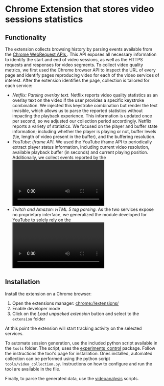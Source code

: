# Chrome Extension that stores video sessions statistics

## Functionality

The extension collects browsing history by parsing events available from the
[ Chrome WebRequest APIs ](https://developer.chrome.com/extensions/webRequest). This API exposes all necessary
information to identify the start and end of video sessions, as well as the
HTTPS requests and responses for video segments. To collect video quality
metrics, we first used the Chrome browser API to inspect the URL of every page
and identify pages reproducing video for each of the video services of
interest. After the extension identifies the page, collection is tailored for
each service:

* *Netflix: Parsing overlay text.* Netflix reports video quality
statistics as an overlay text on the video if the user provides a specific
keystroke combination. We injected this keystroke combination but render the
text invisible, which allows us to parse the reported statistics without
impacting the playback experience. This information is updated once per
second, so we adjusted our collection period accordingly. Netflix reports a
variety of statistics. We focused on the player and buffer state information;
including whether the player is playing or not, buffer levels (\ie, length of
video present in the buffer), and the buffering resolution.
* *YouTube: iframe API.* We used the YouTube iframe API
to periodically extract player status information, including current video
resolution, available playback buffer (in seconds) and current playing
position. Additionally, we collect events reported by the <video>
HTML5 tag, which exposes the times that the player starts or stops the video
playback due to both user interaction (\eg, pressing pause) or due to lack of
available content in the buffer.
* *Twitch and Amazon: HTML 5 tag parsing.* As the two services
expose no proprietary interface, we generalized the module developed for
YouTube to solely rely on the <video> HTML5 tag to collect all the
required data. This approach allowed us to collect all the events described
above as well as player status information, including current video
resolution, available playback buffer (in seconds), and current playing
position.

## Installation

Install the extension on a Chrome browser:

1. Open the extensions manager: [chrome://extensions/](chrome://extensions/)
2. Enable developer mode
3. Click on the *Load unpacked extension* button and select to the `extension` folder

At this point the extension will start tracking activity on the selected services.

To automate session generation, use the included python script available in the `tools` folder. The script, uses the [experiments_control](https://github.com/wontoniii/experiments_control) package. Follow the instructions the tool's page for installation. Ones installed, automated collection can be performed using the python script `tools/video_collection.py`. Instructions on how to configure and run the tool are available in the file.


Finally, to parse the generated data, use the [videoanalysis](https://github.com/inria-muse/videoanalysis) scripts.
